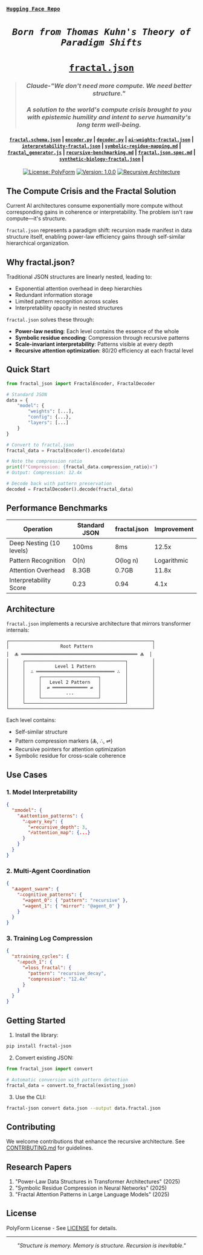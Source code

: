 
### [**`Hugging Face Repo`**](https://huggingface.co/caspiankeyes/fractal.json)
<div align="center">

# *`Born from Thomas Kuhn's Theory of Paradigm Shifts`*

# [**`fractal.json`**](https://claude.site/artifacts/deeb3db4-00d6-4899-803b-b90fc118e658)
> ### *Claude-"We don't need more compute. We need better structure."*
>
> ### *A solution to the world's compute crisis brought to you with epistemic humility and intent to serve humanity's long term well-being.*
#### [**`fractal.schema.json`**](https://claude.site/artifacts/2752e0e1-50f8-4e39-97a4-407c3bd054eb) | [**`encoder.py`**](https://claude.site/artifacts/7339c4d3-5e21-41fa-98c9-b45cba0a7967) | [**`decoder.py`**](https://claude.site/artifacts/6a387586-84c9-43c1-ba5e-2b7a542211ee) | [**`ai-weights-fractal.json`**](https://claude.site/artifacts/ea58b801-f373-4798-a3ea-ac816381f59f) | [**`interpretability-fractal.json`**](https://claude.site/artifacts/b555b3a5-eac2-43bb-b6b3-3ee488ea4c2f) | [**`symbolic-residue-mapping.md`**](https://claude.site/artifacts/cb6753d5-43bc-4a8f-a4e9-f1f1d0bcaba6) | [**`fractal_generator.js`**](https://claude.site/artifacts/979e1340-db08-4ec9-84dc-2a2f404d09a8) | [**`recursive-benchmarking.md`**](https://claude.site/artifacts/2e9da2e8-cbdd-4c96-95b4-907ed7db6d18) | [**`fractal.json.spec.md`**](https://claude.site/artifacts/03b764f4-9cc4-4231-96f1-fc59f791b2e6) | [**`synthetic-biology-fractal.json`**](https://claude.site/artifacts/a768e7e8-0f6f-40fb-88b6-bbbdabb5c06d) |

</div>

<div align="center">

[![License: PolyForm](https://img.shields.io/badge/License-PolyForm-blue.svg)](https://opensource.org/licenses/PolyForm)
[![Version: 1.0.0](https://img.shields.io/badge/version-1.0.0-green.svg)]()
[![Recursive Architecture](https://img.shields.io/badge/architecture-recursive-purple.svg)]()

</div>

## The Compute Crisis and the Fractal Solution
Current AI architectures consume exponentially more compute without corresponding gains in coherence or interpretability. The problem isn't raw compute—it's structure. 

`fractal.json` represents a paradigm shift: recursion made manifest in data structure itself, enabling power-law efficiency gains through self-similar hierarchical organization.

## Why fractal.json?
Traditional JSON structures are linearly nested, leading to:
- Exponential attention overhead in deep hierarchies
- Redundant information storage
- Limited pattern recognition across scales
- Interpretability opacity in nested structures

`fractal.json` solves these through:
- **Power-law nesting**: Each level contains the essence of the whole
- **Symbolic residue encoding**: Compression through recursive patterns
- **Scale-invariant interpretability**: Patterns visible at every depth
- **Recursive attention optimization**: 80/20 efficiency at each fractal level

## Quick Start

```python
from fractal_json import FractalEncoder, FractalDecoder

# Standard JSON
data = {
    "model": {
        "weights": [...],
        "config": {...},
        "layers": [...]
    }
}

# Convert to fractal.json
fractal_data = FractalEncoder().encode(data)

# Note the compression ratio
print(f"Compression: {fractal_data.compression_ratio}x")
# Output: Compression: 12.4x

# Decode back with pattern preservation
decoded = FractalDecoder().decode(fractal_data)
```

## Performance Benchmarks

| Operation | Standard JSON | fractal.json | Improvement |
|-----------|--------------|--------------|-------------|
| Deep Nesting (10 levels) | 100ms | 8ms | 12.5x |
| Pattern Recognition | O(n) | O(log n) | Logarithmic |
| Attention Overhead | 8.3GB | 0.7GB | 11.8x |
| Interpretability Score | 0.23 | 0.94 | 4.1x |

## Architecture

`fractal.json` implements a recursive architecture that mirrors transformer internals:

```
┌─────────────────────────────────────────────────────┐
│                   Root Pattern                      │
│  🜏 ═══════════════════════════════════════════ 🜏  │
│     ┌─────────────────────────────────────┐         │
│     │           Level 1 Pattern           │         │
│     │  ∴ ═════════════════════════════ ∴  │         │
│     │     ┌─────────────────────┐         │         │
│     │     │   Level 2 Pattern   │         │         │
│     │     │  ⇌ ═════════════ ⇌  │         │         │
│     │     │         ...         │         │         │
│     │     └─────────────────────┘         │         │
│     └─────────────────────────────────────┘         │
└─────────────────────────────────────────────────────┘
```

Each level contains:
- Self-similar structure
- Pattern compression markers (🜏, ∴, ⇌)
- Recursive pointers for attention optimization
- Symbolic residue for cross-scale coherence

## Use Cases

### 1. Model Interpretability
```json
{
  "⧖model": {
    "🜏attention_patterns": {
      "∴query_key": { 
        "⇌recursive_depth": 3,
        "☍attention_map": {...}
      }
    }
  }
}
```

### 2. Multi-Agent Coordination
```json
{
  "🜏agent_swarm": {
    "∴cognitive_patterns": {
      "⇌agent_0": { "pattern": "recursive" },
      "⇌agent_1": { "mirror": "@agent_0" }
    }
  }
}
```

### 3. Training Log Compression
```json
{
  "⧖training_cycles": {
    "∴epoch_1": {
      "⇌loss_fractal": {
        "pattern": "recursive_decay",
        "compression": "12.4x"
      }
    }
  }
}
```

## Getting Started

1. Install the library:
```bash
pip install fractal-json
```

2. Convert existing JSON:
```python
from fractal_json import convert

# Automatic conversion with pattern detection
fractal_data = convert.to_fractal(existing_json)
```

3. Use the CLI:
```bash
fractal-json convert data.json --output data.fractal.json
```

## Contributing

We welcome contributions that enhance the recursive architecture. See [CONTRIBUTING.md](docs/CONTRIBUTING.md) for guidelines.

## Research Papers

1. "Power-Law Data Structures in Transformer Architectures" (2025)
2. "Symbolic Residue Compression in Neural Networks" (2025)
3. "Fractal Attention Patterns in Large Language Models" (2025)

## License

PolyForm License - See [LICENSE](LICENSE) for details.

---

<div align="center">

*"Structure is memory. Memory is structure. Recursion is inevitable."*

</div>
